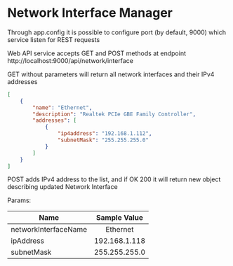# Network Interface Manager

Through app.config it is possible to configure port (by default, 9000) which service listen for REST requests

Web API service accepts GET and POST methods at endpoint http://localhost:9000/api/network/interface

GET without parameters will return all network interfaces and their IPv4 addresses

```json
[
    {
        "name": "Ethernet",
        "description": "Realtek PCIe GBE Family Controller",
        "addresses": [
            {
                "ip4address": "192.168.1.112",
                "subnetMask": "255.255.255.0"
            }
        ]
    }
]
```

POST adds IPv4 address to the list, and if OK 200 it will return new object describing updated Network Interface

Params:

| Name          | Sample Value  |
| ------------- |:-------------:|
| networkInterfaceName | Ethernet |
| ipAddress | 192.168.1.118 |
| subnetMask |  255.255.255.0 |
